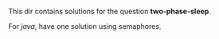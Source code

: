 This dir contains solutions for the question **two-phase-sleep**.

For *java*, have one solution using semaphores. 